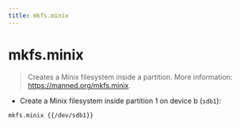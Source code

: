 ```yaml
---
title: mkfs.minix
---
```

# mkfs.minix

> Creates a Minix filesystem inside a partition.
> More information: <https://manned.org/mkfs.minix>.

- Create a Minix filesystem inside partition 1 on device b (`sdb1`):

`mkfs.minix {{/dev/sdb1}}`
